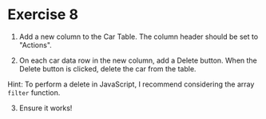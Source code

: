 # Exercise 8

1. Add a new column to the Car Table. The column header should be set to "Actions".

2. On each car data row in the new column, add a Delete button. When the Delete button is clicked, delete the car from the table.

Hint: To perform a delete in JavaScript, I recommend considering the array `filter` function.

3. Ensure it works!